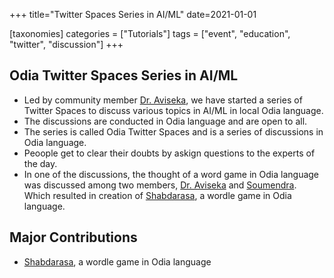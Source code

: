 +++
title="Twitter Spaces Series in AI/ML"
date=2021-01-01

[taxonomies]
categories = ["Tutorials"]
tags = ["event", "education", "twitter", "discussion"]
+++

## Odia Twitter Spaces Series in AI/ML

* Led by community member [Dr. Aviseka](https://x.com/aviseka), we have started a series of Twitter Spaces to discuss various topics in AI/ML in local Odia language.
* The discussions are conducted in Odia language and are open to all.
* The series is called Odia Twitter Spaces and is a series of discussions in Odia language.
* Peoople get to clear their doubts by askign questions to the experts of the day.
* In one of the discussions, the thought of a word game in Odia language was discussed among two members, [Dr. Aviseka](https://x.com/aviseka) and [Soumendra](www.soumendrak.com). Which resulted in creation of [Shabdarasa](https://www.shabdarasa.com), a wordle game in Odia language.

## Major Contributions

* [Shabdarasa](https://www.shabdarasa.com), a wordle game in Odia language
